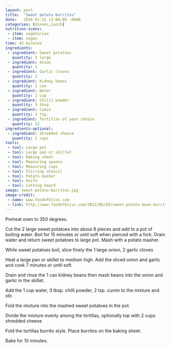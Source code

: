 ```yaml
---
layout: post
title:  "Sweet potato burritos"
date:   2016-01-31 13:08:00 -0800
categories: [dinner,lunch]
nutrition-icons:
 - item: vegetarian
 - item: vegan
time: 45 minutes
ingredients:
 - ingredient: Sweet potatoes
   quantity: 2 large
 - ingredient: Onion
   quantity: 1
 - ingredient: Garlic cloves
   quantity: 2
 - ingredient: Kidney beans
   quantity: 1 can
 - ingredient: Water
   quantity: 1 cup
 - ingredient: Chilli powder
   quantity: 3 tbsp.
 - ingredient: Cumin
   quantity: 2 tsp.
 - ingredient: Tortillas of your choice
   quantity: 12
ingredients-optional:
 - ingredient: Shredded cheese
   quantity: 2 cups
tools:
 - tool: Large pot
 - tool: Large pan or skillet
 - tool: Baking sheet
 - tool: Measuring spoons
 - tool: Measuring cups
 - tool: Stirring utensil
 - tool: Potato masher
 - tool: Knife
 - tool: Cutting board
image: sweet-potato-burritos.jpg
image-credit: 
 - name: www.foodofbliss.com
 - link: http://www.foodofbliss.com/2012/06/20/sweet-potato-bean-burritos
---
```

Preheat oven to 350 degrees. 

Cut the <span>2 large sweet potatoes</span> into about 8 pieces and add to a pot of boiling water. Boil for 15 minutes or until soft when pierced with a fork. Drain water and return sweet potatoes to large pot. Mash with a potato masher.

While sweet potatoes boil, slice finely the <span>1 large onion,</span> <span>2 garlic cloves</span>

Heat a large pan or skillet to medium high. Add the sliced onion and garlic and cook 7 minutes or until soft.

Drain and rinse the <span>1 can kidney beans</span> then mash beans into the onion and garlic in the skillet.

Add the <span>1 cup water,</span> <span>3 tbsp. chilli powder,</span> <span>2 tsp. cumin</span> to the mixture and stir.

Fold the mixture into the mashed sweet potatoes in the pot.

Divide the mixture evenly among the tortillas, optionally top with <span>2 cups shredded cheese</span>

Fold the tortillas burrito style. Place burritos on the baking sheet.

Bake for 10 minutes.